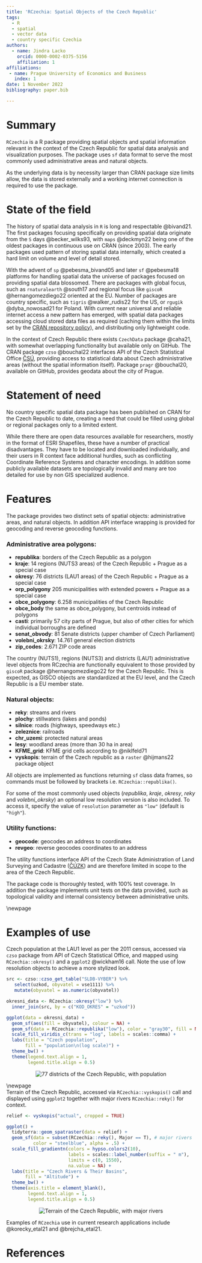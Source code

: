 ```yaml
---
title: 'RCzechia: Spatial Objects of the Czech Republic'
tags:
  - R
  - spatial
  - vector data
  - country specific Czechia
authors:
  - name: Jindra Lacko 
    orcid: 0000-0002-0375-5156
    affiliation: 1
affiliations:
 - name: Prague University of Economics and Business
   index: 1
date: 1 November 2022
bibliography: paper.bib

---
```


# Summary
`RCzechia` is a R package providing spatial objects and spatial information relevant in the context of the Czech Republic for spatial data analysis and visualization purposes. The package uses `sf` data format to serve the most commonly used administrative areas and natural objects. 

As the underlying data is by necessity larger than CRAN package size limits allow, the data is stored externally and a working internet connection is required to use the package.

# State of the field
The history of spatial data analysis in `R` is long and respectable @bivand21. The first packages focusing specifically on providing spatial data originate from the `S` days @becker_wilks93, with `maps` @deckmyn22 being one of the oldest packages in continuous use on CRAN (since 2003). The early packages used pattern of storing spatial data internally, which created a hard limit on volume and level of detail stored. 

With the advent of `sp` @pebesma_bivand05 and later `sf` @pebesma18 platforms for handling spatial data the universe of packages focused on providing spatial data blossomed. There are packages with global focus, such as `rnaturalearth` @south17 and regional focus like `giscoR` @hernangomezdiego22 oriented at the EU. Number of packages are country specific, such as `tigris` @walker_rudis22 for the US, or `rgugik` @dyba_nowosad21 for Poland. With current near universal and reliable internet access a new pattern has emerged, with spatial data packages accessing cloud stored data files as required (caching them within the limits set by the [CRAN repository policy](https://cran.r-project.org/web/packages/policies.html)), and distributing only lightweight code.

In the context of Czech Republic there exists `CzechData` package @caha21, with somewhat overlapping functionality but available only on GitHub. The CRAN package `czso` @bouchal22 interfaces API of the Czech Statistical Office [ČSÚ](https://www.czso.cz/csu/czso/home), providing access to statistical data about Czech administrative areas (without the spatial information itself). Package `pragr` @bouchal20, available on GitHub, provides geodata about the city of Prague.

# Statement of need
No country specific spatial data package has been published on CRAN for the Czech Republic to date, creating a need that could be filled using global or regional packages only to a limited extent.

While there there are open data resources available for researchers, mostly in the format of ESRI Shapefiles, these have a number of practical disadvantages. They have to be located and downloaded individually, and their users in R context face additional hurdles, such as conflicting Coordinate Reference Systems and character encodings. In addition some publicly available datasets are topologically invalid and many are too detailed for use by non GIS specialized audience.

# Features
The package provides two distinct sets of spatial objects: administrative areas, and natural objects. In addition API interface wrapping is provided for geocoding and reverse geocoding functions.

### Administrative area polygons:

* **republika**: borders of the Czech Republic as a polygon
* **kraje**: 14 regions (NUTS3 areas) of the Czech Republic + Prague as a special case
* **okresy**: 76 districts (LAU1 areas) of the Czech Republic + Prague as a special case
* **orp_polygony** 205 municipalities with extended powers + Prague as a special case
* **obce_polygony**: 6.258 municipalities of the Czech Republic
* **obce_body** the same as obce_polygony, but centroids instead of polygons
* **casti**: primarily 57 city parts of Prague, but also of other cities for which individual borroughs are defined
* **senat_obvody**: 81 Senate districts (upper chamber of Czech Parliament)
* **volebni_okrsky**: 14.761 general election districts
* **zip_codes**: 2.671 ZIP code areas 

The country (NUTS1), regions (NUTS3) and districts (LAU1) administrative level objects from RCzechia are functionally equivalent to those provided by `giscoR` package @hernangomezdiego22 for the Czech Republic. This is expected, as GISCO objects are standardized at the EU level, and the Czech Republic is a EU member state.

### Natural objects:

* **reky**: streams and rivers
* **plochy**: stillwaters (lakes and ponds)
* **silnice**: roads (highways, speedways etc.)
* **zeleznice**: railroads
* **chr_uzemi**: protected natural areas 
* **lesy**: woodland areas (more than 30 ha in area)
* **KFME_grid**: KFME grid cells according to @niklfeld71
* **vyskopis**: terrain of the Czech republic as a `raster` @hijmans22 package object

All objects are implemented as functions returning `sf` class data frames, so commands must be followed by brackets i.e. `RCzechia::republika()`.

For some of the most commonly used objects (*republika*, *kraje*, *okresy*, *reky* and *volebni_okrsky*) an optional low resolution version is also included. To access it, specify the value of `resolution` parameter as `"low"` (default is `"high"`). 

### Utility functions:

* **geocode**: geocodes an address to coordinates
* **revgeo**: reverse geocodes coordinates to an address

The utility functions interface API of the Czech State Administration of Land Surveying and Cadastre ([ČÚZK](https://cuzk.cz/en)) and are therefore limited in scope to the area of the Czech Republic.

The package code is thoroughly tested, with 100% test coverage. In addition the package implements unit tests on the data provided, such as topological validity and internal consistency between administrative units.

\newpage  
# Examples of use
Czech population at the LAU1 level as per the 2011 census, accessed via `czso` package from API of Czech Statistical Office, and mapped using `RCzechia::okresy()` and a `ggplot2` @wickham16 call. Note the use of low resolution objects to achieve a more stylized look.

``` r
src <- czso::czso_get_table("SLDB-VYBER") %>% 
   select(uzkod, obyvatel = vse1111) %>% 
   mutate(obyvatel = as.numeric(obyvatel)) 

okresni_data <- RCzechia::okresy("low") %>% 
  inner_join(src, by = c("KOD_OKRES" = "uzkod")) 

ggplot(data = okresni_data) +
  geom_sf(aes(fill = obyvatel), colour = NA) +
  geom_sf(data = RCzechia::republika("low"), color = "gray30", fill = NA) +
  scale_fill_viridis_c(trans = "log", labels = scales::comma) +
  labs(title = "Czech population",
       fill = "population\n(log scale)") +
  theme_bw() +
  theme(legend.text.align = 1,
        legend.title.align = 0.5)
```

<center>

![77 districts of the Czech Republic, with population](census.png)

</center>

\newpage  
Terrain of the Czech Republic, accessed via `RCzechia::vyskopis()` call and displayed using `ggplot2` together with major rivers `RCzechia::reky()` for context.

``` r
relief <- vyskopis("actual", cropped = TRUE)

ggplot() +
  tidyterra::geom_spatraster(data = relief) +
  geom_sf(data = subset(RCzechia::reky(), Major == T), # major rivers
          color = "steelblue", alpha = .5) +
  scale_fill_gradientn(colors = hypso.colors2(10),
                       labels = scales::label_number(suffix = " m"),
                       limits = c(0, 1550),
                       na.value = NA) +
  labs(title = "Czech Rivers & Their Basins",
       fill = "Altitude") +
  theme_bw() +
  theme(axis.title = element_blank(),
        legend.text.align = 1,
        legend.title.align = 0.5)
```

<center>

![Terrain of the Czech Republic, with major rivers](relief.png)

</center>

Examples of `RCzechia` use in current research applications include @korecky_etal21 and @brejcha_etal21.

# References
